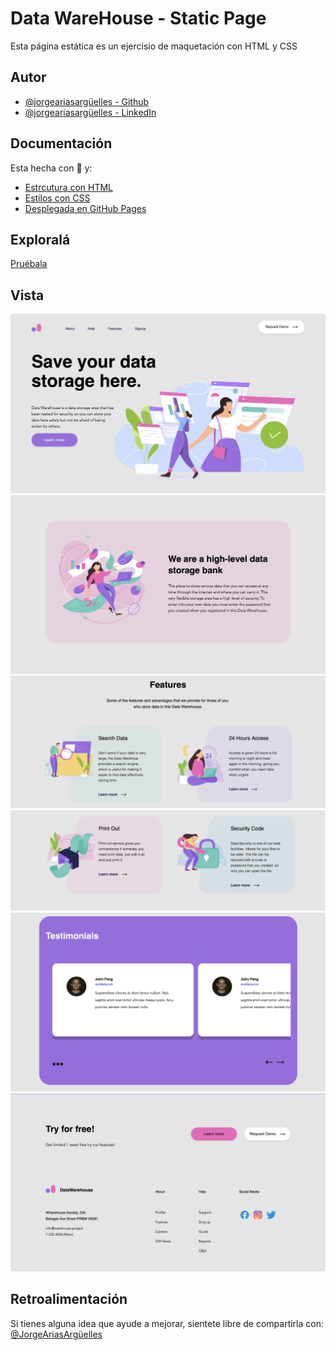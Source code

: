 # Data WareHouse - Static Page

Esta página estática es un ejercisio de maquetación con HTML y CSS

## Autor

- [@jorgeariasargüelles - Github](https://github.com/jorgearguellles)
- [@jorgeariasargüelles - LinkedIn](https://www.linkedin.com/in/jorgeariasarguelles/)

## Documentación

Esta hecha con :green_heart: y:

- [Estrcutura con HTML](https://developer.mozilla.org/es/docs/Web/HTML)
- [Estilos con CSS](https://developer.mozilla.org/es/docs/Web/CSS)
- [Desplegada en GitHub Pages](https://pages.github.com)

## Exploralá

[Pruébala](https://jorgearguellles.github.io/Datawarehouse-SataticPage/)

## Vista

![App Screenshot](https://github.com/jorgearguellles/Datawarehouse-SataticPage/blob/gh-pages/images/1.png)
![App Screenshot](https://github.com/jorgearguellles/Datawarehouse-SataticPage/blob/gh-pages/images/2.png)
![App Screenshot](https://github.com/jorgearguellles/Datawarehouse-SataticPage/blob/gh-pages/images/3.png)
![App Screenshot](https://github.com/jorgearguellles/Datawarehouse-SataticPage/blob/gh-pages/images/4.png)
![App Screenshot](https://github.com/jorgearguellles/Datawarehouse-SataticPage/blob/gh-pages/images/5.png)
![App Screenshot](https://github.com/jorgearguellles/Datawarehouse-SataticPage/blob/gh-pages/images/6.png)

## Retroalimentación

Si tienes alguna idea que ayude a mejorar, sientete libre de compartirla con: [@JorgeAriasArgüelles](https://www.linkedin.com/in/jorgeariasarguelles/)
